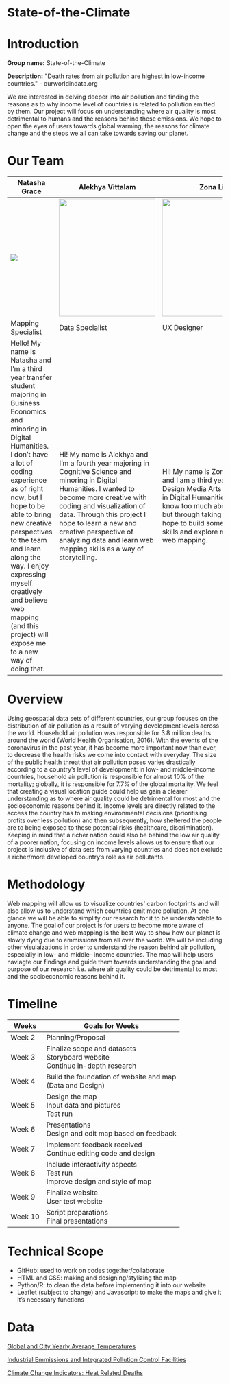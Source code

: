# State-of-the-Climate
<h1>Introduction</h1>
<b>Group name:</b> State-of-the-Climate


<b>Description:</b> "Death rates from air pollution are highest in low-income countries." - ourworldindata.org

We are interested in delving deeper into air pollution and finding the reasons as to why income level of countries is related to pollution emitted by them. Our project will focus on understanding where air quality is most detrimental to humans and the reasons behind these emissions. We hope to open the eyes of users towards global warming, the reasons for climate change and the steps we all can take towards saving our planet.


<h1>Our Team</h1>

|Natasha Grace|Alekhya Vittalam|Zona Liao|
|-------------|----------------|---------|
|<img src="https://user-images.githubusercontent.com/49219330/114326718-efbb8200-9aea-11eb-85e2-4bbc2804a93e.png">|<img width=225 height=275 src="https://user-images.githubusercontent.com/49219330/114327626-b38a2080-9aee-11eb-88b9-7d96495531a5.jpeg">|<img width=250 height=275 src="https://user-images.githubusercontent.com/49219330/114327758-327f5900-9aef-11eb-812e-0970567208e4.png"> |
|Mapping Specialist|Data Specialist|UX Designer|
|Hello! My name is Natasha and I’m a third year transfer student majoring in Business Economics and minoring in Digital Humanities. I don’t have a lot of coding experience as of right now, but I hope to be able to bring new creative perspectives to the team and learn along the way. I enjoy expressing myself creatively and believe web mapping (and this project) will expose me to a new way of doing that.|Hi! My name is Alekhya and I’m a fourth year majoring in Cognitive Science and minoring in Digital Humanities. I wanted to become more creative with coding and visualization of data. Through this project I hope to learn a new and creative perspective of analyzing data and learn web mapping skills as a way of storytelling.|Hi! My name is Zona (she/her) and I am a third year majoring in Design Media Arts and minoring in Digital Humanities. I also don’t know too much about coding, but through taking this course I hope to build some of my coding skills and explore more about web mapping. |

<h1>Overview</h1>
Using geospatial data sets of different countries, our group focuses on the distribution of air pollution as a result of varying development levels across the world. Household air pollution was responsible for 3.8 million deaths around the world (World Health Organisation, 2016). With the events of the coronavirus in the past year, it has become more important now than ever, to decrease the health risks we come into contact with everyday. The size of the public health threat that air pollution poses varies drastically according to a country’s level of development: in low- and middle-income countries, household air pollution is responsible for almost 10% of the mortality; globally, it is responsible for 7.7% of the global mortality. We feel that creating a visual location guide could help us gain a clearer understanding as to where air quality could be detrimental for most and the socioeconomic reasons behind it. Income levels are directly related to the access the country has to making environmental decisions (prioritising profits over less pollution) and then subsequently, how sheltered the people are to being exposed to these potential risks (healthcare, discrimination). Keeping in mind that a richer nation could also be behind the low air quality of a poorer nation, focusing on income levels allows us to ensure that our project is inclusive of data sets from varying countries and does not exclude a richer/more developed country’s role as air pollutants. 


<h1>Methodology</h1>
Web mapping will allow us to visualize countries' carbon footprints and will also allow us to understand which countries emit more pollution. At one glance we will be able to simplify our research for it to be understandable to anyone. The goal of our project is for users to become more aware of climate change and web mapping is the best way to show how our planet is slowly dying due to emmissions from all over the world. We will be including other visulaizations in order to understand the reason behind air pollution, especially in low- and middle- income countries. The map will help users naviagte our findings and guide them towards understanding the goal and purpose of our research i.e. where air quality could be detrimental to most and the socioeconomic reasons behind it. 

<h1>Timeline</h1>

|Weeks|Goals for Weeks|
|-----|---------------|
|Week 2|Planning/Proposal|
|Week 3|Finalize scope and datasets <br> Storyboard website <br> Continue in-depth research|
|Week 4|Build the foundation of website and map <br> (Data and Design)|
|Week 5|Design the map <br> Input data and pictures <br> Test run|
|Week 6|Presentations <br> Design and edit map based on feedback|
|Week 7|Implement feedback received <br> Continue editing code and design|
|Week 8|Include interactivity aspects <br> Test run <br> Improve design and style of map|
|Week 9|Finalize website <br> User test website|
|Week 10|Script preparations <br> Final presentations|


<h1>Technical Scope</h1>

- GitHub: used to work on codes together/collaborate
- HTML and CSS: making and designing/stylizing the map
- Python/R: to clean the data before implementing it into our website
- Leaflet (subject to change) and Javascript: to make the maps and give it it’s necessary functions

<h1>Data</h1>

[Global and City Yearly Average Temperatures](https://data.world/kacurtis/global-and-city-yearly-average-temperatures-1750-2015) 

[Industrial Emmissions and Integrated Pollution Control Facilities](https://data.world/ie-env-protection/232e397c-0f28-4a45-83fa-2fa559133058) 

[Climate Change Indicators: Heat Related Deaths](https://www.epa.gov/climate-indicators/climate-change-indicators-heat-related-deaths)

